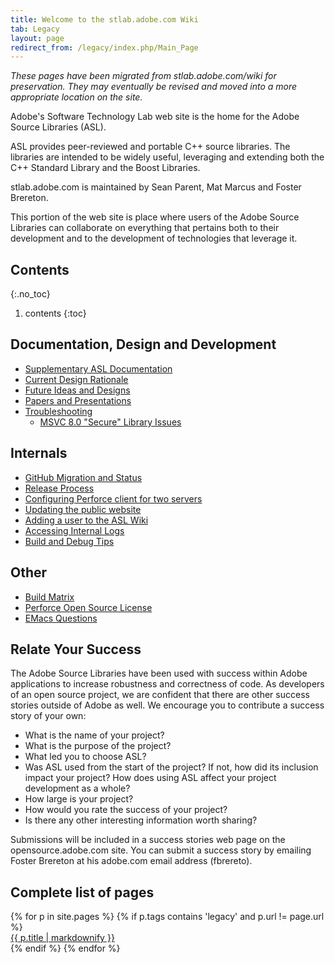 ```yaml
---
title: Welcome to the stlab.adobe.com Wiki
tab: Legacy
layout: page
redirect_from: /legacy/index.php/Main_Page
---
```


_These pages have been migrated from stlab.adobe.com/wiki for preservation. They may eventually be revised and moved into a more appropriate location on the site._

Adobe's Software Technology Lab web site is the home for the Adobe Source Libraries (ASL).

ASL provides peer-reviewed and portable C++ source libraries. The libraries are intended to be widely useful, leveraging and extending both the C++ Standard Library and the Boost Libraries.

stlab.adobe.com is maintained by Sean Parent, Mat Marcus and Foster Brereton.

This portion of the web site is place where users of the Adobe Source Libraries can collaborate on everything that pertains both to their development and to the development of technologies that leverage it.

## Contents
{:.no_toc}
1. contents
{:toc}

## Documentation, Design and Development

* [Supplementary ASL Documentation](supplementary-asl-documentation.html)
* [Current Design Rationale](current-design-rationale.html)
* [Future Ideas and Designs](future-ideas-and-designs.html)
* [Papers and Presentations](papers-and-presentations.html)
* [Troubleshooting](troubleshooting.html)
    * [MSVC 8.0 "Secure" Library Issues](troubleshooting.html)

## Internals

* [GitHub Migration and Status](github-migration-and-status.html)
* [Release Process](release-process.html)
* [Configuring Perforce client for two servers](configure-perforce-client-for-two-servers.html)
* [Updating the public website](updating-the-public-website.html)
* [Adding a user to the ASL Wiki](adding-a-user-to-the-asl-wiki.html)
* [Accessing Internal Logs](accessing-internal-logs.html)
* [Build and Debug Tips](build-and-debug-tips.html)

## Other

* [Build Matrix](build-matrix.html)
* [Perforce Open Source License](perforce-open-source-license.html)
* [EMacs Questions](emacs-questions.html)

## Relate Your Success

The Adobe Source Libraries have been used with success within Adobe applications to increase robustness and correctness of code. As developers of an open source project, we are confident that there are other success stories outside of Adobe as well. We encourage you to contribute a success story of your own:

* What is the name of your project?
* What is the purpose of the project?
* What led you to choose ASL?
* Was ASL used from the start of the project? If not, how did its inclusion impact your project? How does using ASL affect your project development as a whole?
* How large is your project?
* How would you rate the success of your project?
* Is there any other interesting information worth sharing?

Submissions will be included in a success stories web page on the opensource.adobe.com site. You can submit a success story by emailing Foster Brereton at his adobe.com email address (fbrereto).

## Complete list of pages

<dl class='posts'>
{% for p in site.pages %}
    {% if p.tags contains 'legacy' and p.url != page.url %}
        <dt><a href="{{ BASE_PATH }}{{ p.url }}">{{ p.title | markdownify }}</a></dt>
    {% endif %}
{% endfor %}
</dl>

